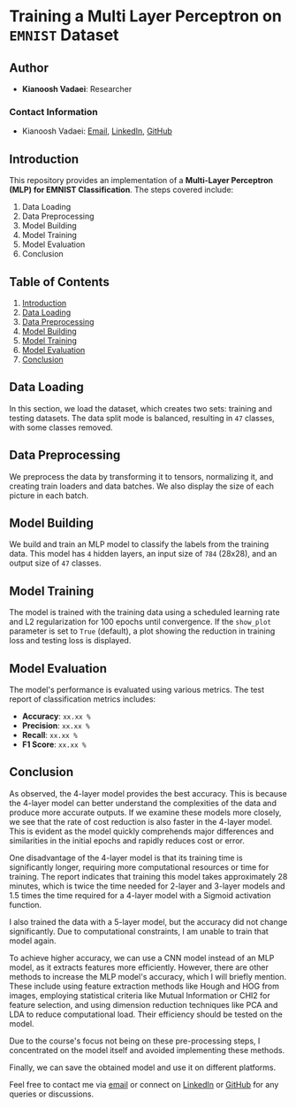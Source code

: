 # Training a Multi Layer Perceptron on `EMNIST` Dataset

## Author
- **Kianoosh Vadaei**: Researcher

### Contact Information
- Kianoosh Vadaei: [Email](mailto:kia.vadaei@gmail.com), [LinkedIn](https://www.linkedin.com/in/kianoosh-vadaei-0aa58611b/), [GitHub](https://github.com/kia-vadaei)

## Introduction
This repository provides an implementation of a **Multi-Layer Perceptron (MLP) for EMNIST Classification**. The steps covered include:
1. Data Loading
2. Data Preprocessing
3. Model Building
4. Model Training
5. Model Evaluation
6. Conclusion

## Table of Contents
1. [Introduction](#introduction)
2. [Data Loading](#data-loading)
3. [Data Preprocessing](#data-preprocessing)
4. [Model Building](#model-building)
5. [Model Training](#model-training)
6. [Model Evaluation](#model-evaluation)
7. [Conclusion](#conclusion)

## Data Loading
In this section, we load the dataset, which creates two sets: training and testing datasets. The data split mode is balanced, resulting in `47` classes, with some classes removed.

## Data Preprocessing
We preprocess the data by transforming it to tensors, normalizing it, and creating train loaders and data batches. We also display the size of each picture in each batch.

## Model Building
We build and train an MLP model to classify the labels from the training data. This model has `4` hidden layers, an input size of `784` (28x28), and an output size of `47` classes.

## Model Training
The model is trained with the training data using a scheduled learning rate and L2 regularization for 100 epochs until convergence. If the `show_plot` parameter is set to `True` (default), a plot showing the reduction in training loss and testing loss is displayed.

## Model Evaluation
The model's performance is evaluated using various metrics. The test report of classification metrics includes:

- **Accuracy**: `xx.xx %`
- **Precision**: `xx.xx %`
- **Recall**: `xx.xx %`
- **F1 Score**: `xx.xx %`

## Conclusion
As observed, the 4-layer model provides the best accuracy. This is because the 4-layer model can better understand the complexities of the data and produce more accurate outputs. If we examine these models more closely, we see that the rate of cost reduction is also faster in the 4-layer model. This is evident as the model quickly comprehends major differences and similarities in the initial epochs and rapidly reduces cost or error.

One disadvantage of the 4-layer model is that its training time is significantly longer, requiring more computational resources or time for training. The report indicates that training this model takes approximately 28 minutes, which is twice the time needed for 2-layer and 3-layer models and 1.5 times the time required for a 4-layer model with a Sigmoid activation function.

I also trained the data with a 5-layer model, but the accuracy did not change significantly. Due to computational constraints, I am unable to train that model again.

To achieve higher accuracy, we can use a CNN model instead of an MLP model, as it extracts features more efficiently. However, there are other methods to increase the MLP model's accuracy, which I will briefly mention. These include using feature extraction methods like Hough and HOG from images, employing statistical criteria like Mutual Information or CHI2 for feature selection, and using dimension reduction techniques like PCA and LDA to reduce computational load. Their efficiency should be tested on the model.

Due to the course's focus not being on these pre-processing steps, I concentrated on the model itself and avoided implementing these methods.

Finally, we can save the obtained model and use it on different platforms.


Feel free to contact me via [email](mailto:kia.vadaei@gmail.com) or connect on [LinkedIn](https://www.linkedin.com/in/kianoosh-vadaei-0aa58611b/) or [GitHub](https://github.com/kia-vadaei) for any queries or discussions.
